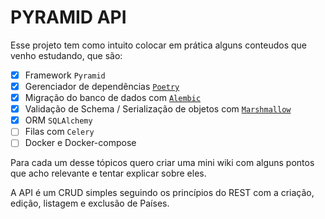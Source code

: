 # PYRAMID API

Esse projeto tem como intuito colocar em prática alguns conteudos que venho estudando, que são:
 - [x] Framework `Pyramid`
 - [x] Gerenciador de dependências [`Poetry`](poetry.md)
 - [x] Migração do banco de dados com [`Alembic`](alembic.md)
 - [x] Validação de Schema / Serialização de objetos com [`Marshmallow`](marshmallow.md)
 - [x] ORM `SQLAlchemy`
 - [ ] Filas com `Celery`
 - [ ] Docker e Docker-compose

Para cada um desse tópicos quero criar uma mini wiki com alguns pontos que acho relevante e tentar explicar sobre eles.

A API é um CRUD simples seguindo os princípios do REST com a criação, edição, listagem e exclusão de Países.



